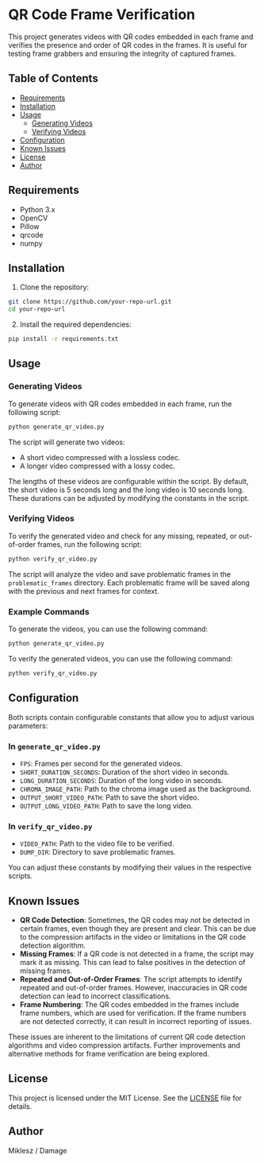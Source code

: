 
# QR Code Frame Verification

This project generates videos with QR codes embedded in each frame and verifies the presence and order of QR codes in the frames. It is useful for testing frame grabbers and ensuring the integrity of captured frames.

## Table of Contents

- [Requirements](#requirements)
- [Installation](#installation)
- [Usage](#usage)
  - [Generating Videos](#generating-videos)
  - [Verifying Videos](#verifying-videos)
- [Configuration](#configuration)
- [Known Issues](#known-issues)
- [License](#license)
- [Author](#author)

## Requirements

- Python 3.x
- OpenCV
- Pillow
- qrcode
- numpy

## Installation

1. Clone the repository:

```bash
git clone https://github.com/your-repo-url.git
cd your-repo-url
```

2. Install the required dependencies:

```bash
pip install -r requirements.txt
```

## Usage

### Generating Videos

To generate videos with QR codes embedded in each frame, run the following script:

```bash
python generate_qr_video.py
```

The script will generate two videos:
- A short video compressed with a lossless codec.
- A longer video compressed with a lossy codec.

The lengths of these videos are configurable within the script. By default, the short video is 5 seconds long and the long video is 10 seconds long. These durations can be adjusted by modifying the constants in the script.

### Verifying Videos

To verify the generated video and check for any missing, repeated, or out-of-order frames, run the following script:

```bash
python verify_qr_video.py
```

The script will analyze the video and save problematic frames in the `problematic_frames` directory. Each problematic frame will be saved along with the previous and next frames for context.

### Example Commands

To generate the videos, you can use the following command:

```bash
python generate_qr_video.py
```

To verify the generated videos, you can use the following command:

```bash
python verify_qr_video.py
```

## Configuration

Both scripts contain configurable constants that allow you to adjust various parameters:

### In `generate_qr_video.py`

- `FPS`: Frames per second for the generated videos.
- `SHORT_DURATION_SECONDS`: Duration of the short video in seconds.
- `LONG_DURATION_SECONDS`: Duration of the long video in seconds.
- `CHROMA_IMAGE_PATH`: Path to the chroma image used as the background.
- `OUTPUT_SHORT_VIDEO_PATH`: Path to save the short video.
- `OUTPUT_LONG_VIDEO_PATH`: Path to save the long video.

### In `verify_qr_video.py`

- `VIDEO_PATH`: Path to the video file to be verified.
- `DUMP_DIR`: Directory to save problematic frames.

You can adjust these constants by modifying their values in the respective scripts.

## Known Issues

- **QR Code Detection**: Sometimes, the QR codes may not be detected in certain frames, even though they are present and clear. This can be due to the compression artifacts in the video or limitations in the QR code detection algorithm.
- **Missing Frames**: If a QR code is not detected in a frame, the script may mark it as missing. This can lead to false positives in the detection of missing frames.
- **Repeated and Out-of-Order Frames**: The script attempts to identify repeated and out-of-order frames. However, inaccuracies in QR code detection can lead to incorrect classifications.
- **Frame Numbering**: The QR codes embedded in the frames include frame numbers, which are used for verification. If the frame numbers are not detected correctly, it can result in incorrect reporting of issues.

These issues are inherent to the limitations of current QR code detection algorithms and video compression artifacts. Further improvements and alternative methods for frame verification are being explored.

## License

This project is licensed under the MIT License. See the [LICENSE](LICENSE) file for details.

## Author

Miklesz / Damage
